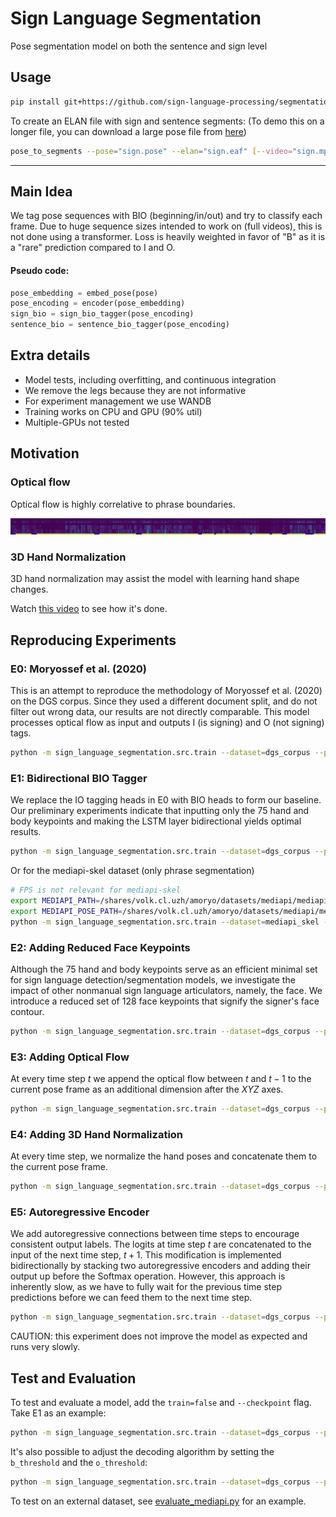 # Sign Language Segmentation

Pose segmentation model on both the sentence and sign level

## Usage


```bash
pip install git+https://github.com/sign-language-processing/segmentation
```

To create an ELAN file with sign and sentence segments:
(To demo this on a longer file, you can download a large pose file from [here](https://nlp.biu.ac.il/~amit/datasets/poses/holistic/dgs_corpus/1413451-11105600-11163240_a.pose))

```bash
pose_to_segments --pose="sign.pose" --elan="sign.eaf" [--video="sign.mp4"]
```

---

## Main Idea

We tag pose sequences with BIO (beginning/in/out) and try to classify each frame. 
Due to huge sequence sizes intended to work on (full videos), this is not done using a transformer.
Loss is heavily weighted in favor of "B" as it is a "rare" prediction compared to I and O.


#### Pseudo code:

```python
pose_embedding = embed_pose(pose)
pose_encoding = encoder(pose_embedding)
sign_bio = sign_bio_tagger(pose_encoding)
sentence_bio = sentence_bio_tagger(pose_encoding)
```

## Extra details

- Model tests, including overfitting, and continuous integration
- We remove the legs because they are not informative
- For experiment management we use WANDB
- Training works on CPU and GPU (90% util)
- Multiple-GPUs not tested

## Motivation

### Optical flow 
Optical flow is highly correlative to phrase boundaries. 

![Optical flow](sign_language_segmentation/figures/optical_fow/optical_flow_sentence_example.png)

### 3D Hand Normalization
3D hand normalization may assist the model with learning hand shape changes.

Watch [this video](https://youtu.be/pCKRWSNIaNQ?t=191) to see how it's done.

## Reproducing Experiments

### E0: Moryossef et al. (2020)
This is an attempt to reproduce the methodology of Moryossef et al. (2020) on the DGS corpus.
Since they used a different document split, and do not filter out wrong data, our results are not directly comparable. This model processes optical flow as input and outputs I (is signing) and O (not signing) tags.

```bash
python -m sign_language_segmentation.src.train --dataset=dgs_corpus --pose=holistic --fps=25 --hidden_dim=64 --encoder_depth=1 --encoder_bidirectional=false --optical_flow=true --only_optical_flow=true --weighted_loss=false --classes=io
```

### E1: Bidirectional BIO Tagger
We replace the IO tagging heads in E0 with BIO heads to form our baseline. Our preliminary experiments indicate that inputting only the 75 hand and body keypoints and making the LSTM layer bidirectional yields optimal results.
```bash
python -m sign_language_segmentation.src.train --dataset=dgs_corpus --pose=holistic --fps=25 --hidden_dim=256 --encoder_depth=1 --encoder_bidirectional=true
```
Or for the mediapi-skel dataset (only phrase segmentation)
```bash
# FPS is not relevant for mediapi-skel
export MEDIAPI_PATH=/shares/volk.cl.uzh/amoryo/datasets/mediapi/mediapi-skel.zip
export MEDIAPI_POSE_PATH=/shares/volk.cl.uzh/amoryo/datasets/mediapi/mediapipe_zips.zip
python -m sign_language_segmentation.src.train --dataset=mediapi_skel --pose=holistic --fps=0 --hidden_dim=256 --encoder_depth=1 --encoder_bidirectional=true
```

### E2: Adding Reduced Face Keypoints

Although the 75 hand and body keypoints serve as an efficient minimal set for sign language detection/segmentation models, we investigate the impact of other nonmanual sign language articulators, namely, the face. We introduce a reduced set of 128 face keypoints that signify the signer's face contour.
```bash
python -m sign_language_segmentation.src.train --dataset=dgs_corpus --pose=holistic --fps=25 --hidden_dim=256 --encoder_depth=1 --encoder_bidirectional=true --pose_components POSE_LANDMARKS LEFT_HAND_LANDMARKS RIGHT_HAND_LANDMARKS FACE_LANDMARKS --pose_reduce_face=true
```

### E3: Adding Optical Flow

At every time step $t$ we append the optical flow between $t$ and $t-1$ to the current pose frame as an additional dimension after the $XYZ$ axes.
```bash
python -m sign_language_segmentation.src.train --dataset=dgs_corpus --pose=holistic --fps=25 --hidden_dim=256 --encoder_depth=1 --encoder_bidirectional=true --optical_flow=true
```

### E4: Adding 3D Hand Normalization

At every time step, we normalize the hand poses and concatenate them to the current pose frame.
```bash
python -m sign_language_segmentation.src.train --dataset=dgs_corpus --pose=holistic --fps=25 --hidden_dim=256 --encoder_depth=1 --encoder_bidirectional=true --optical_flow=true --hand_normalization=true
```

### E5: Autoregressive Encoder

We add autoregressive connections between time steps to encourage consistent output labels. The logits at time step $t$ are concatenated to the input of the next time step, $t+1$. This modification is implemented bidirectionally by stacking two autoregressive encoders and adding their output up before the Softmax operation. However, this approach is inherently slow, as we have to fully wait for the previous time step predictions before we can feed them to the next time step.
```bash
python -m sign_language_segmentation.src.train --dataset=dgs_corpus --pose=holistic --fps=25 --hidden_dim=256 --encoder_depth=4 --encoder_bidirectional=true --encoder_autoregressive=true --optical_flow=true --hand_normalization=true --epochs=50 --patience=10
```

CAUTION: this experiment does not improve the model as expected and runs very slowly.

## Test and Evaluation

To test and evaluate a model, add the `train=false` and `--checkpoint` flag. Take E1 as an example:

```bash
python -m sign_language_segmentation.src.train --dataset=dgs_corpus --pose=holistic --fps=25 --hidden_dim=256 --encoder_depth=1 --encoder_bidirectional=true --train=false --checkpoint=./models/E1-1/best.ckpt
```

It's also possible to adjust the decoding algorithm by setting the `b_threshold` and the `o_threshold`:

```bash
python -m sign_language_segmentation.src.train --dataset=dgs_corpus --pose=holistic --fps=25 --hidden_dim=256 --encoder_depth=1 --encoder_bidirectional=true --train=false --checkpoint=./models/E1-1/best.ckpt --b_threshold=50 --o_threshold=50
```

To test on an external dataset, see [evaluate_mediapi.py](https://github.com/sign-language-processing/transcription/blob/main/sign_language_segmentation/src/evaluate_mediapi.py) for an example.